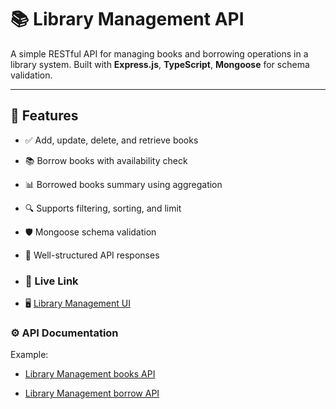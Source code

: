 # 📚 Library Management API

A simple RESTful API for managing books and borrowing operations in a library system. Built with **Express.js**, **TypeScript**, **Mongoose** for schema validation.

---

## 🚀 Features

- ✅ Add, update, delete, and retrieve books
- 📚 Borrow books with availability check
- 📊 Borrowed books summary using aggregation
- 🔍 Supports filtering, sorting, and limit
- 🛡️ Mongoose schema validation
- 📝 Well-structured API responses

- ### 🚀 Live Link

- 🖥️ [Library Management UI](https://library-management-orpin-one.vercel.app/)

### ⚙️ API Documentation 

Example:
  
  - [Library Management books API](https://library-management-orpin-one.vercel.app/api/books)
  
  - [Library Management borrow API](https://library-management-orpin-one.vercel.app/api/borrow)
  

